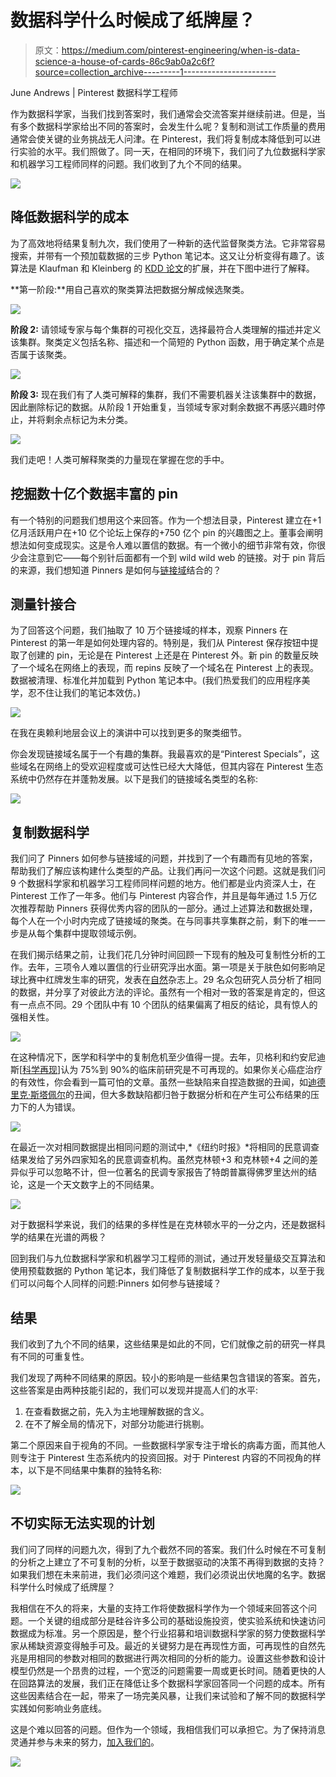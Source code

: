 # 数据科学什么时候成了纸牌屋？

> 原文：<https://medium.com/pinterest-engineering/when-is-data-science-a-house-of-cards-86c9ab0a2c6f?source=collection_archive---------1----------------------->

June Andrews | Pinterest 数据科学工程师

作为数据科学家，当我们找到答案时，我们通常会交流答案并继续前进。但是，当有多个数据科学家给出不同的答案时，会发生什么呢？复制和测试工作质量的费用通常会使关键的业务挑战无人问津。在 Pinterest，我们将复制成本降低到可以进行实验的水平。我们照做了。同一天，在相同的环境下，我们问了九位数据科学家和机器学习工程师同样的问题。我们收到了九个不同的结果。

![](img/a5378b688ac0fd2c5773d407286685a7.png)

## 降低数据科学的成本

为了高效地将结果复制九次，我们使用了一种新的迭代监督聚类方法。它非常容易搜索，并带有一个预加载数据的三步 Python 笔记本。这又让分析变得有趣了。该算法是 Klaufman 和 Kleinberg 的 [KDD 论文](https://www.cs.cornell.edu/home/kleinber/kdd14-seed.pdf)的扩展，并在下图中进行了解释。

**第一阶段:**用自己喜欢的聚类算法把数据分解成候选聚类。

![](img/9ccd12a32032fa419ca6e0a574a04d69.png)

**阶段 2:** 请领域专家与每个集群的可视化交互，选择最符合人类理解的描述并定义该集群。聚类定义包括名称、描述和一个简短的 Python 函数，用于确定某个点是否属于该聚类。

![](img/932cc5978b5f4ef3013aa6a2c8636b97.png)

**阶段 3:** 现在我们有了人类可解释的集群，我们不需要机器关注该集群中的数据，因此删除标记的数据。从阶段 1 开始重复，当领域专家对剩余数据不再感兴趣时停止，并将剩余点标记为未分类。

![](img/ff8936520b178917348658c1442d662a.png)

我们走吧！人类可解释聚类的力量现在掌握在您的手中。

## 挖掘数十亿个数据丰富的 pin

有一个特别的问题我们想用这个来回答。作为一个想法目录，Pinterest 建立在+1 亿月活跃用户在+10 亿个论坛上保存的+750 亿个 pin 的兴趣图之上。董事会阐明想法如何变成现实。这是令人难以置信的数据。有一个微小的细节非常有效，你很少会注意到它——每个别针后面都有一个到 wild wild web 的链接。对于 pin 背后的来源，我们想知道 Pinners 是如何与[链接域](https://engineering.pinterest.com/blog/building-country-and-language-detection-pipeline)结合的？

## 测量针接合

为了回答这个问题，我们抽取了 10 万个链接域的样本，观察 Pinners 在 Pinterest 的第一年是如何处理内容的。特别是，我们从 Pinterest 保存按钮中提取了创建的 pin，无论是在 Pinterest 上还是在 Pinterest 外。新 pin 的数量反映了一个域名在网络上的表现，而 repins 反映了一个域名在 Pinterest 上的表现。数据被清理、标准化并加载到 Python 笔记本中。(我们热爱我们的应用程序美学，忍不住让我们的笔记本效仿。)

![](img/1b3a97fc1d39c9d90bd1dffc0a2765b9.png)

在我在奥赖利地层会议上的演讲中可以找到更多的聚类细节。

你会发现链接域名属于一个有趣的集群。我最喜欢的是“Pinterest Specials”，这些域名在网络上的受欢迎程度或可达性已经大大降低，但其内容在 Pinterest 生态系统中仍然存在并蓬勃发展。以下是我们的链接域名类型的名称:

![](img/282cdfb0594454aed02c7a8b24eb0d0b.png)

## 复制数据科学

我们问了 Pinners 如何参与链接域的问题，并找到了一个有趣而有见地的答案，帮助我们了解应该构建什么类型的产品。让我们再问一次这个问题。这就是我们问 9 个数据科学家和机器学习工程师同样问题的地方。他们都是业内资深人士，在 Pinterest 工作了一年多。他们与 Pinterest 内容合作，并且是每年通过 1.5 万亿次推荐帮助 Pinners 获得优秀内容的团队的一部分。通过上述算法和数据处理，每个人在一个小时内完成了链接域的聚类。在与同事共享集群之前，剩下的唯一一步是从每个集群中提取领域示例。

在我们揭示结果之前，让我们花几分钟时间回顾一下现有的触及可复制性分析的工作。去年，三项令人难以置信的行业研究浮出水面。第一项是关于肤色如何影响足球比赛中红牌发生率的研究，发表在[自然](http://www.nature.com/news/crowdsourced-research-many-hands-make-tight-work-1.18508)杂志上。29 名众包研究人员分析了相同的数据，并分享了对彼此方法的评论。虽然有一个相对一致的答案是肯定的，但这有一点点不同。29 个团队中有 10 个团队的结果偏离了相反的结论，具有惊人的强相关性。

![](img/ed70978b8378dd93fd48fb311ef72317.png)

在这种情况下，医学和科学中的复制危机至少值得一提。去年，贝格利和约安尼迪斯[[科学再现](http://circres.ahajournals.org/content/116/1/116)]认为 75%到 90%的临床前研究是不可再现的。如果你关心癌症治疗的有效性，你会看到一篇可怕的文章。虽然一些缺陷来自捏造数据的丑闻，如[迪德里克·斯塔佩尔](https://en.wikipedia.org/wiki/Diederik_Stapel)的丑闻，但大多数缺陷都归咎于数据分析和在产生可公布结果的压力下的人为错误。

![](img/2d6f36b25ad07c6a6ffc75515a7cc610.png)

在最近一次对相同数据提出相同问题的测试中,*《纽约时报》*将相同的民意调查结果发给了另外四家知名的民意调查机构。虽然克林顿+3 和克林顿+4 之间的差异似乎可以忽略不计，但一位著名的民调专家报告了特朗普赢得佛罗里达州的结论，这是一个天文数字上的不同结果。

![](img/3f7d5e608555e16ea790199cec002b85.png)

对于数据科学来说，我们的结果的多样性是在克林顿水平的一分之内，还是数据科学的结果在光谱的两极？

回到我们与九位数据科学家和机器学习工程师的测试，通过开发轻量级交互算法和使用预载数据的 Python 笔记本，我们降低了复制数据科学工作的成本，以至于我们可以问每个人同样的问题:Pinners 如何参与链接域？

## 结果

我们收到了九个不同的结果，这些结果是如此的不同，它们就像之前的研究一样具有不同的可重复性。

我们发现了两种不同结果的原因。较小的影响是一些结果包含错误的答案。首先，这些答案是由两种技能引起的，我们可以发现并提高人们的水平:

1.  在查看数据之前，先入为主地理解数据的含义。
2.  在不了解全局的情况下，对部分功能进行挑剔。

第二个原因来自于视角的不同。一些数据科学家专注于增长的病毒方面，而其他人则专注于 Pinterest 生态系统内的投资回报。对于 Pinterest 内容的不同视角的样本，以下是不同结果中集群的独特名称:

![](img/1630408cf1270c8cf697709763d658d1.png)

## 不切实际无法实现的计划

我们问了同样的问题九次，得到了九个截然不同的答案。我们什么时候在不可复制的分析之上建立了不可复制的分析，以至于数据驱动的决策不再得到数据的支持？如果我们想在未来前进，我们必须问这个难题，我们必须说出伏地魔的名字。数据科学什么时候成了纸牌屋？

我相信在不久的将来，大量的支持工作将使数据科学作为一个领域来回答这个问题。一个关键的组成部分是硅谷许多公司的基础设施投资，使实验系统和快速访问数据成为标准。另一个原因是，整个行业招募和培训数据科学家的努力使数据科学家从稀缺资源变得触手可及。最近的关键努力是在再现性方面，可再现性的自然先兆是用相同的参数对相同的数据进行两次相同的分析的能力。设置这些参数和设计模型仍然是一个昂贵的过程，一个宽泛的问题需要一周或更长时间。随着更快的人在回路算法的发展，我们正在降低让多个数据科学家回答同一个问题的成本。所有这些因素结合在一起，带来了一场完美风暴，让我们来试验和了解不同的数据科学实践如何影响业务底线。

这是个难以回答的问题。但作为一个领域，我相信我们可以承担它。为了保持消息灵通并参与未来的努力，[加入我们的](http://pin.it/Data)。

![](img/94530742987e60ac89da244db85c2658.png)